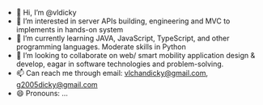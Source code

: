 - 👋 Hi, I’m @vldicky
- 👀 I’m interested in server APIs building, engineering and MVC to implements in hands-on system 
- 🌱 I’m currently learning JAVA, JavaScript,  TypeScript, and other programming languages. Moderate skills in Python 
- 💞️ I’m looking to collaborate on web/ smart mobility application design & develop, eagar in software technologies and problem-solving. 
- 📫 Can reach me through email: vlchandicky@gmail.com, g2005dicky@gmail.com
- 😄 Pronouns: ...

<!---
vldicky/vldicky is a ✨ special ✨ repository because its `README.md` (this file) appears on GitHub profile.
Can click the Preview link to take a look at all changes.
--->
